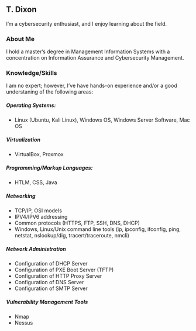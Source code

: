 ## T. Dixon

I’m a cybersecurity enthusiast, and I enjoy learning about the field.


### About Me

I hold a master’s degree in Management Information Systems with a concentration on Information Assurance and Cybersecurity Management.

### Knowledge/Skills

I am no expert; however, I’ve have hands-on experience and/or a good understaning of the following areas:

##### Operating Systems:  
* Linux (Ubuntu, Kali Linux), Windows OS, Windows Server Software, Mac OS    

##### Virtualization
* VirtualBox, Proxmox  

##### Programming/Markup Languages:  
* HTLM, CSS, Java  

##### Networking
* TCP/IP, OSI models
* IPV4/IPV6 addressing 
* Common protocols (HTTPS, FTP, SSH, DNS, DHCP)
* Windows, Linux/Unix command line tools (ip, ipconfig, ifconfig, ping, netstat, nslookup/dig, tracert/traceroute, nmcli) 

##### Network Administration
* Configuration of DHCP Server
* Configuration of PXE Boot Server (TFTP)
* Configuration of HTTP Proxy Server
* Configuration of DNS Server
* Configuration of SMTP Server
  
##### Vulnerability Management Tools
* Nmap
* Nessus


